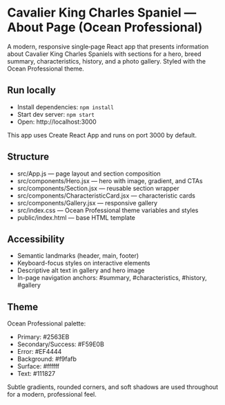 # Cavalier King Charles Spaniel — About Page (Ocean Professional)

A modern, responsive single‑page React app that presents information about Cavalier King Charles Spaniels with sections for a hero, breed summary, characteristics, history, and a photo gallery. Styled with the Ocean Professional theme.

## Run locally

- Install dependencies: `npm install`
- Start dev server: `npm start`
- Open: http://localhost:3000

This app uses Create React App and runs on port 3000 by default.

## Structure

- src/App.js — page layout and section composition
- src/components/Hero.jsx — hero with image, gradient, and CTAs
- src/components/Section.jsx — reusable section wrapper
- src/components/CharacteristicCard.jsx — characteristic cards
- src/components/Gallery.jsx — responsive gallery
- src/index.css — Ocean Professional theme variables and styles
- public/index.html — base HTML template

## Accessibility

- Semantic landmarks (header, main, footer)
- Keyboard-focus styles on interactive elements
- Descriptive alt text in gallery and hero image
- In-page navigation anchors: #summary, #characteristics, #history, #gallery

## Theme

Ocean Professional palette:
- Primary: #2563EB
- Secondary/Success: #F59E0B
- Error: #EF4444
- Background: #f9fafb
- Surface: #ffffff
- Text: #111827

Subtle gradients, rounded corners, and soft shadows are used throughout for a modern, professional feel.
